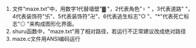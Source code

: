 1. 文件"maze.txt"中，用数字1代替墙壁"▓ "，2代表角色"♀ " ，3代表道路"  "，4代表装饰符"卐"、5代表装饰符"卍"、6代表逃生标志"○ "、"*"代表死亡标志"◎ "来构成图形化界面。
2. shuru函数中，"maze.txt"用了相对路径，若运行不正常建议改成绝对路径
3. maze.c文件用ANSI编码运行
